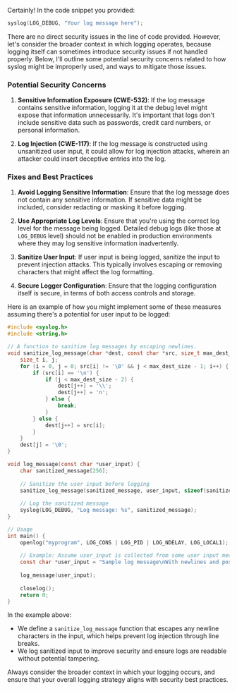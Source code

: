 Certainly! In the code snippet you provided:

```c
syslog(LOG_DEBUG, "Your log message here");
```

There are no direct security issues in the line of code provided. However, let's consider the broader context in which logging operates, because logging itself can sometimes introduce security issues if not handled properly. Below, I'll outline some potential security concerns related to how syslog might be improperly used, and ways to mitigate those issues.

### Potential Security Concerns

1. **Sensitive Information Exposure (CWE-532)**: If the log message contains sensitive information, logging it at the debug level might expose that information unnecessarily. It's important that logs don't include sensitive data such as passwords, credit card numbers, or personal information.

2. **Log Injection (CWE-117)**: If the log message is constructed using unsanitized user input, it could allow for log injection attacks, wherein an attacker could insert deceptive entries into the log.

### Fixes and Best Practices

1. **Avoid Logging Sensitive Information**: Ensure that the log message does not contain any sensitive information. If sensitive data might be included, consider redacting or masking it before logging.

2. **Use Appropriate Log Levels**: Ensure that you're using the correct log level for the message being logged. Detailed debug logs (like those at `LOG_DEBUG` level) should not be enabled in production environments where they may log sensitive information inadvertently.

3. **Sanitize User Input**: If user input is being logged, sanitize the input to prevent injection attacks. This typically involves escaping or removing characters that might affect the log formatting.

4. **Secure Logger Configuration**: Ensure that the logging configuration itself is secure, in terms of both access controls and storage.

Here is an example of how you might implement some of these measures assuming there's a potential for user input to be logged:

```c
#include <syslog.h>
#include <string.h>

// A function to sanitize log messages by escaping newlines.
void sanitize_log_message(char *dest, const char *src, size_t max_dest_size) {
    size_t i, j;
    for (i = 0, j = 0; src[i] != '\0' && j < max_dest_size - 1; i++) {
        if (src[i] == '\n') {
            if (j < max_dest_size - 2) {
                dest[j++] = '\\';
                dest[j++] = 'n';
            } else {
                break;
            }
        } else {
            dest[j++] = src[i];
        }
    }
    dest[j] = '\0';
}

void log_message(const char *user_input) {
    char sanitized_message[256];
    
    // Sanitize the user input before logging
    sanitize_log_message(sanitized_message, user_input, sizeof(sanitized_message));
    
    // Log the sanitized message
    syslog(LOG_DEBUG, "Log message: %s", sanitized_message);
}

// Usage
int main() {
    openlog("myprogram", LOG_CONS | LOG_PID | LOG_NDELAY, LOG_LOCAL1);
    
    // Example: Assume user_input is collected from some user input mechanism
    const char *user_input = "Sample log message\nWith newlines and possible injection!";
    
    log_message(user_input);
    
    closelog();
    return 0;
}
```

In the example above:
- We define a `sanitize_log_message` function that escapes any newline characters in the input, which helps prevent log injection through line breaks.
- We log sanitized input to improve security and ensure logs are readable without potential tampering. 

Always consider the broader context in which your logging occurs, and ensure that your overall logging strategy aligns with security best practices.